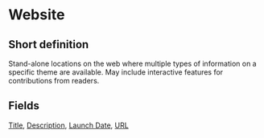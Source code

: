 # Website
## Short definition
Stand-alone locations on the web where multiple types of information on a specific theme are available. May include interactive features for contributions from readers.
## Fields
[Title](../Object-Fields/Website/Title.md),
[Description](../Object-Fields/Website/Description.md),
[Launch Date](../Object-Fields/Website/Launch%20Date.md),
[URL](../Object-Fields/Website/URL.md)
